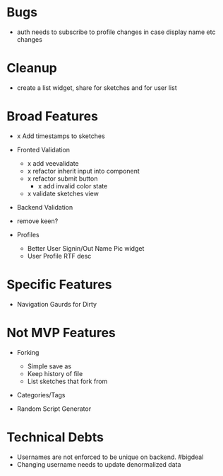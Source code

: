 # Bugs

- auth needs to subscribe to profile changes in case display name etc changes

# Cleanup

- create a list widget, share for sketches and for user list

# Broad Features

- x Add timestamps to sketches

- Fronted Validation

  - x add veevalidate
  - x refactor inherit input into component
  - x refactor submit button
    - x add invalid color state
  - x validate sketches view

- Backend Validation
- remove keen?

- Profiles
  - Better User Signin/Out Name Pic widget
  - User Profile RTF desc

# Specific Features

- Navigation Gaurds for Dirty

# Not MVP Features

- Forking

  - Simple save as
  - Keep history of file
  - List sketches that fork from

- Categories/Tags

- Random Script Generator

# Technical Debts

- Usernames are not enforced to be unique on backend. #bigdeal
- Changing username needs to update denormalized data
